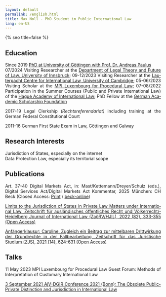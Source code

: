 ```yaml
---
layout: default
permalink: /english.html
title: Max Noll - PhD Student in Public International Law
lang: en-US
---
```

{% seo title=false %}
<style>body {text-align: justify}</style>
## Education
Since 2019 [PhD at Uni&shy;ver&shy;sity of Göt&shy;ting&shy;en with Prof. Dr. An&shy;dreas Pau&shy;lus](https://uni-goettingen.de/en/428947.html)  
07/2024 Vi&shy;si&shy;ting Re&shy;search&shy;er at the [De&shy;part&shy;ment of Le&shy;gal Theory and Fu&shy;ture of Law, Uni&shy;ver&shy;sity of Inns&shy;bruck](https://www.uibk.ac.at/en/future-of-law/); 09-12/2023 Vis&shy;iting Re&shy;search&shy;er at the [Lau&shy;ter&shy;pacht Cen&shy;tre for Inter&shy;natio&shy;nal Law, Uni&shy;ver&shy;sity of Cam&shy;brid&shy;ge](https://www.lcil.cam.ac.uk/); 05-06/2023 Vi&shy;sit&shy;ing Scholar at the [MPI Luxem&shy;bourg for Pro&shy;cedu&shy;ral Law](https://www.mpi.lu/home/); 07-08/2022 Par&shy;tici&shy;pat&shy;ion in the Sum&shy;mer Cour&shy;ses (Pub&shy;lic and Pri&shy;vate Inter&shy;natio&shy;nal Law) of the [Hague Aca&shy;demy of Inter&shy;natio&shy;nal Law](https://www.hagueacademy.nl/); PhD Fel&shy;low at the [Ger&shy;man Aca&shy;demic Scholar&shy;ship Foun&shy;dat&shy;ion](https://www.studienstiftung.de/en/leitbild/)  

2017-19 Legal Clerk&shy;ship <i>(Rechtsreferendariat)</i> in&shy;clud&shy;ing trai&shy;ning at the German Fed&shy;eral Const&shy;itutio&shy;nal Court  

2011-16 German First State Exam in Law, Göt&shy;tingen and Gal&shy;way    

## Research Interests  
Juris&shy;diction of States, esp&shy;ecially on the inter&shy;net  
Data Pro&shy;tect&shy;ion Law, esp&shy;ecially its terri&shy;torial scope

## Publications
Art. 37-40 Dig&shy;ital Mar&shy;kets Act, in: Mast&shy;/Ket&shy;temann/&shy;Drey&shy;er&shy;/Schulz (eds.), Dig&shy;ital Ser&shy;vic&shy;es Act&shy;/Digi&shy;tal Mar&shy;kets Act Kom&shy;men&shy;tar, 2025 Mün&shy;chen: CH Beck (Closed Access: [Print](https://www.beck-shop.de/mast-kettemann-dreyer-schulz-digital-services-act-digital-markets-act-dsa-dma/product/34660327) / [beck-online](https://beck-online.beck.de/Bcid/Y-400-W-MaKeDrScKoDSADMA-G-EU_VO_2022_1925-A-37))  

[Limits to the Juris&shy;diction of Sta&shy;tes in Priv&shy;ate Law Matters under Inter&shy;natio&shy;nal Law, Zeit&shy;schrift für aus&shy;län&shy;di&shy;sches öffent&shy;liches Recht und Völker&shy;recht/&shy;Heidel&shy;berg Jour&shy;nal of Inter&shy;nat&shy;ional Law (ZaöRV/&shy;HJIL), 2022 (82), 333-355 (Open Access)](https://www.nomos-elibrary.de/10.17104/0044-2348-2022-2-333/limits-to-the-jurisdiction-of-states-in-private-law-matters-under-international-law-jahrgang-82-2022-heft-2?page=1)  

[Anfänger&shy;klausur: Caroline. Zu&shy;gleich ein Bei&shy;trag zur mit&shy;tel&shy;baren Dritt&shy;wirk&shy;ung der Grund&shy;rech&shy;te in der Fall&shy;bear&shy;beit&shy;ung, Zeit&shy;schrift für das Jurist&shy;ische Studium (ZJS), 2021 (14), 624-631 (Open Access)](http://www.zjs-online.com/dat/artikel/2021_5_1551.pdf)
## Talks
11 May 2023 MPI Luxembourg for Procedural Law Guest Forum: Methods of Interpretation of Customary International Law  

[3 September 2021 AjV-DGIR Conference 2021 (Bonn): The Obsolete Public-Private Distinction and Jurisdiction in International Law](https://www.jura.uni-bonn.de/fileadmin/Fachbereich_Rechtswissenschaft/Einrichtungen/Institute/Voelkerrecht/AjV_Tagung_2021/AjV-DGIR_Conference_2021_Programme_short.pdf)
